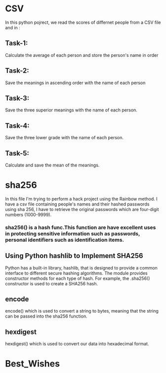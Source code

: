 
# CSV
In this python pojrect, we read the scores of differnet people from a CSV file and in :
## Task-1:
Calculate the average of each person and store the person's name in order
## Task-2:
Save the meanings in ascending order with the name of each person
## Task-3:
Save the three superior meanings with the name of each person.
## Task-4:
Save the three lower grade with the name of each person.
## Task-5:
Calculate and save the mean of the meanings.

# sha256
In this file I'm trying to perform a hack project using the Rainbow method. I have a csv file containing people's names and their hashed passwords using sha 256, I have to retrieve the original passwords which are four-digit numbers (1000-9999).

### sha256() is a hash func.This function are have excellent uses in protecting sensitive information such as passwords, personal identifiers such as identification items.

## Using Python hashlib to Implement SHA256
Python has a built-in library, hashlib, that is designed to provide a common interface to different secure hashing algorithms. The module provides constructor methods for each type of hash. For example, the .sha256() constructor is used to create a SHA256 hash.

## encode 
encode() which is used to convert a string to bytes, meaning that the string can be passed into the sha256 function.

## hexdigest
hexdigest() which is used to convert our data into hexadecimal format.

# Best_Wishes
